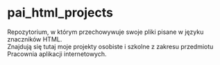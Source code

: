 # pai_html_projects
Repozytorium, w którym przechowywuje swoje pliki pisane w języku znaczników HTML.<br>
Znajdują się tutaj moje projekty osobiste i szkolne z zakresu przedmiotu Pracownia aplikacji internetowych.<br>